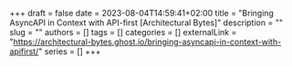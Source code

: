 +++ 
draft = false
date = 2023-08-04T14:59:41+02:00
title = "Bringing AsyncAPI in Context with API-first [Architectural Bytes]"
description = ""
slug = ""
authors = []
tags = []
categories = []
externalLink = "https://architectural-bytes.ghost.io/bringing-asyncapi-in-context-with-apifirst/"
series = []
+++
